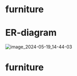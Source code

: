 # furniture

# ER-diagram
![image_2024-05-19_14-44-03](https://github.com/ILovePepsl/furniture/assets/146094059/9ff47336-9cc4-498c-96da-a84529b05c76)

# furniture
